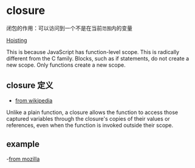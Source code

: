 # closure

闭包的作用：可以访问到一个不是在当前`范围`内的变量

[Hoisting](http://www.adequatelygood.com/JavaScript-Scoping-and-Hoisting.html)

This is because JavaScript has function-level scope. This is radically different from the C family. Blocks, such as if statements, do not create a new scope. Only functions create a new scope.

## closure 定义

- [from wikipedia](<https://en.wikipedia.org/wiki/Closure_(computer_programming)>)

Unlike a plain function, a closure allows the function to access those captured variables through the closure's copies of their values or references, even when the function is invoked outside their scope.

## example

-[from mozilla](https://developer.mozilla.org/en-US/docs/Web/JavaScript/Closures)
